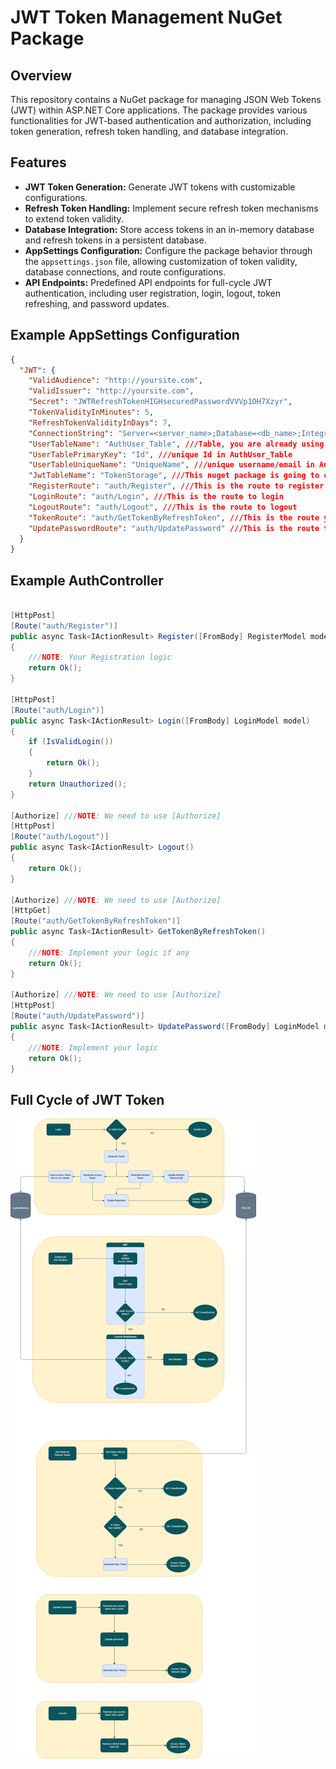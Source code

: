 # JWT Token Management NuGet Package

## Overview
This repository contains a NuGet package for managing JSON Web Tokens (JWT) within ASP.NET Core applications. The package provides various functionalities for JWT-based authentication and authorization, including token generation, refresh token handling, and database integration.

## Features
- **JWT Token Generation:** Generate JWT tokens with customizable configurations.
- **Refresh Token Handling:** Implement secure refresh token mechanisms to extend token validity.
- **Database Integration:** Store access tokens in an in-memory database and refresh tokens in a persistent database.
- **AppSettings Configuration:** Configure the package behavior through the `appsettings.json` file, allowing customization of token validity, database connections, and route configurations.
- **API Endpoints:** Predefined API endpoints for full-cycle JWT authentication, including user registration, login, logout, token refreshing, and password updates.

## Example AppSettings Configuration
```json
{
  "JWT": {
    "ValidAudience": "http://yoursite.com",
    "ValidIssuer": "http://yoursite.com",
    "Secret": "JWTRefreshTokenHIGHsecuredPasswordVVVp1OH7Xzyr",
    "TokenValidityInMinutes": 5,
    "RefreshTokenValidityInDays": 7,
    "ConnectionString": "Server=<server_name>;Database=<db_name>;Integrated Security=True;Trusted_Connection=True;TrustServerCertificate=True;",
    "UserTableName": "AuthUser_Table", ///Table, you are already using to save user data like, AuthUser_Table
    "UserTablePrimaryKey": "Id", ///unique Id in AuthUser_Table
    "UserTableUniqueName": "UniqueName", ///unique username/email in AuthUser_Table
    "JwtTableName": "TokenStorage", ///This nuget package is going to create a table to store token, TokenStorage_Table
    "RegisterRoute": "auth/Register", ///This is the route to register new user
    "LoginRoute": "auth/Login", ///This is the route to login
    "LogoutRoute": "auth/Logout", ///This is the route to logout
    "TokenRoute": "auth/GetTokenByRefreshToken", ///This is the route you need to create for fetching Refresh token
    "UpdatePasswordRoute": "auth/UpdatePassword" ///This is the route to update/edit password
  }
}
```
## Example AuthController
```c#

[HttpPost]
[Route("auth/Register")]
public async Task<IActionResult> Register([FromBody] RegisterModel model)
{
    ///NOTE: Your Registration logic
    return Ok();
}

[HttpPost]
[Route("auth/Login")]
public async Task<IActionResult> Login([FromBody] LoginModel model)
{
    if (IsValidLogin())
    {
        return Ok();
    }
    return Unauthorized();
}

[Authorize] ///NOTE: We need to use [Authorize]
[HttpPost]
[Route("auth/Logout")]
public async Task<IActionResult> Logout()
{
    return Ok();
}

[Authorize] ///NOTE: We need to use [Authorize]
[HttpGet]
[Route("auth/GetTokenByRefreshToken")]
public async Task<IActionResult> GetTokenByRefreshToken()
{
    ///NOTE: Implement your logic if any
    return Ok();
}

[Authorize] ///NOTE: We need to use [Authorize]
[HttpPost]
[Route("auth/UpdatePassword")]
public async Task<IActionResult> UpdatePassword([FromBody] LoginModel model)
{
    ///NOTE: Implement your logic
    return Ok();
}
```

## Full Cycle of JWT Token
![alt text](image.png)